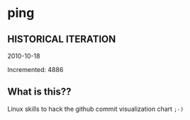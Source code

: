 # ping

## HISTORICAL ITERATION
2010-10-18

Incremented: 4886

## What is this?? 
Linux skills to hack the github commit visualization chart `;-)`

